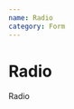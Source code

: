 ```yaml
---
name: Radio
category: Form
---
```


# Radio

<base-knobs src="./components.json" name="base-radio">
<base-radio name="hei">Radio</base-radio>
</base-knobs>

